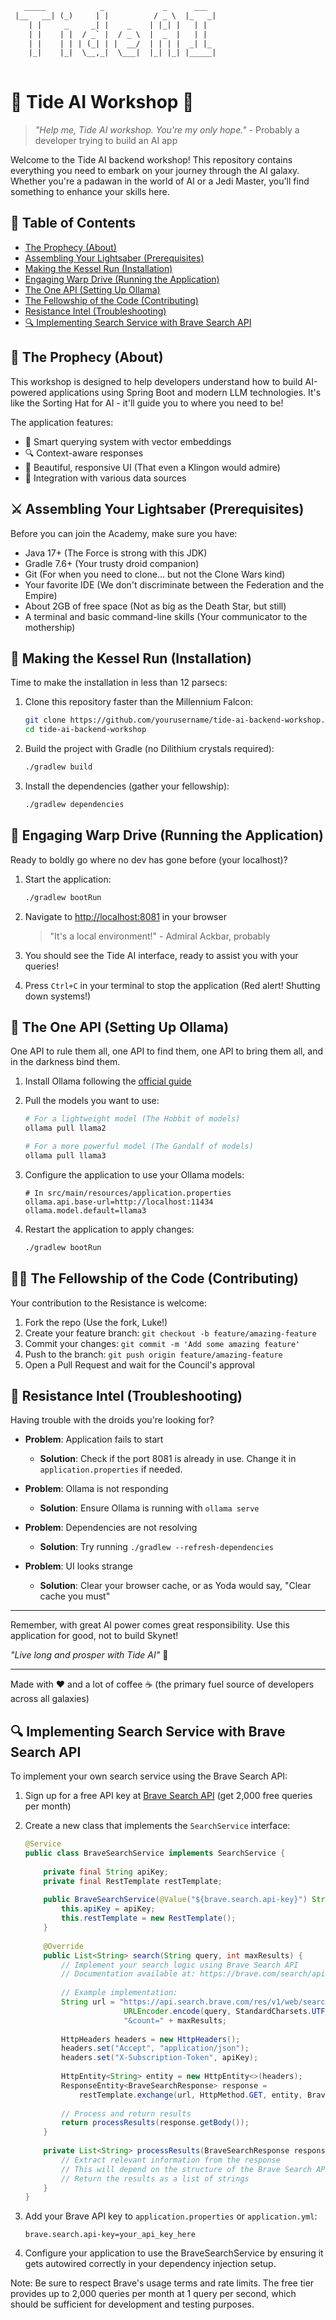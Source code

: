 ```txt  
   _____            _             _      ___ 
 |__   __| (_)     | |          / _ \  |_   _|
    | |     _     _| |    _    | |_| |   | |  
    | |    | |  / _` |  / _ \  |  _  |   | |  
    | |    | | | (_| | |  __/  | | | |  _| |_ 
    |_|    |_|  \__,_|  \___|  |_| |_| |_____|
                                          
```

# 🌊 Tide AI Workshop 🤖

> *"Help me, Tide AI workshop. You're my only hope."* - Probably a developer trying to build an AI app

Welcome to the Tide AI backend workshop! This repository contains everything you need to embark on your journey through the AI galaxy. Whether you're a padawan in the world of AI or a Jedi Master, you'll find something to enhance your skills here.

## 🚀 Table of Contents

- [The Prophecy (About)](#the-prophecy-about)
- [Assembling Your Lightsaber (Prerequisites)](#assembling-your-lightsaber-prerequisites)
- [Making the Kessel Run (Installation)](#making-the-kessel-run-installation)
- [Engaging Warp Drive (Running the Application)](#engaging-warp-drive-running-the-application)
- [The One API (Setting Up Ollama)](#the-one-api-setting-up-ollama)
- [The Fellowship of the Code (Contributing)](#the-fellowship-of-the-code-contributing)
- [Resistance Intel (Troubleshooting)](#resistance-intel-troubleshooting)
- [🔍 Implementing Search Service with Brave Search API](#implementing-search-service-with-brave-search-api)

## 🔮 The Prophecy (About)

This workshop is designed to help developers understand how to build AI-powered applications using Spring Boot and modern LLM technologies. It's like the Sorting Hat for AI - it'll guide you to where you need to be!

The application features:
- 🧠 Smart querying system with vector embeddings
- 🔍 Context-aware responses
- 🎨 Beautiful, responsive UI (That even a Klingon would admire)
- 🤝 Integration with various data sources

## ⚔️ Assembling Your Lightsaber (Prerequisites)

Before you can join the Academy, make sure you have:

- Java 17+ (The Force is strong with this JDK)
- Gradle 7.6+ (Your trusty droid companion)
- Git (For when you need to clone... but not the Clone Wars kind)
- Your favorite IDE (We don't discriminate between the Federation and the Empire)
- About 2GB of free space (Not as big as the Death Star, but still)
- A terminal and basic command-line skills (Your communicator to the mothership)

## 🚀 Making the Kessel Run (Installation)

Time to make the installation in less than 12 parsecs:

1. Clone this repository faster than the Millennium Falcon:
   ```bash
   git clone https://github.com/yourusername/tide-ai-backend-workshop.git
   cd tide-ai-backend-workshop
   ```

2. Build the project with Gradle (no Dilithium crystals required):
   ```bash
   ./gradlew build
   ```

3. Install the dependencies (gather your fellowship):
   ```bash
   ./gradlew dependencies
   ```

## 🖖 Engaging Warp Drive (Running the Application)

Ready to boldly go where no dev has gone before (your localhost)?

1. Start the application:
   ```bash
   ./gradlew bootRun
   ```

2. Navigate to [http://localhost:8081](http://localhost:8081) in your browser
   
   > "It's a local environment!" - Admiral Ackbar, probably

3. You should see the Tide AI interface, ready to assist you with your queries!

4. Press `Ctrl+C` in your terminal to stop the application (Red alert! Shutting down systems!)

## 💍 The One API (Setting Up Ollama)

One API to rule them all, one API to find them, one API to bring them all, and in the darkness bind them.

1. Install Ollama following the [official guide](https://ollama.ai/download)

2. Pull the models you want to use:
   ```bash
   # For a lightweight model (The Hobbit of models)
   ollama pull llama2

   # For a more powerful model (The Gandalf of models)
   ollama pull llama3
   ```

3. Configure the application to use your Ollama models:
   ```
   # In src/main/resources/application.properties
   ollama.api.base-url=http://localhost:11434
   ollama.model.default=llama3
   ```

4. Restart the application to apply changes:
   ```bash
   ./gradlew bootRun
   ```

## 🧙‍♂️ The Fellowship of the Code (Contributing)

Your contribution to the Resistance is welcome:

1. Fork the repo (Use the fork, Luke!)
2. Create your feature branch: `git checkout -b feature/amazing-feature`
3. Commit your changes: `git commit -m 'Add some amazing feature'`
4. Push to the branch: `git push origin feature/amazing-feature`
5. Open a Pull Request and wait for the Council's approval

## 🤖 Resistance Intel (Troubleshooting)

Having trouble with the droids you're looking for?

- **Problem**: Application fails to start
  - **Solution**: Check if the port 8081 is already in use. Change it in `application.properties` if needed.

- **Problem**: Ollama is not responding
  - **Solution**: Ensure Ollama is running with `ollama serve`

- **Problem**: Dependencies are not resolving
  - **Solution**: Try running `./gradlew --refresh-dependencies`

- **Problem**: UI looks strange
  - **Solution**: Clear your browser cache, or as Yoda would say, "Clear cache you must"

---

Remember, with great AI power comes great responsibility. Use this application for good, not to build Skynet!

*"Live long and prosper with Tide AI"* 🖖

---

Made with ❤️ and a lot of coffee ☕ (the primary fuel source of developers across all galaxies) 

## 🔍 Implementing Search Service with Brave Search API

To implement your own search service using the Brave Search API:

1. Sign up for a free API key at [Brave Search API](https://brave.com/search/api/) (get 2,000 free queries per month)

2. Create a new class that implements the `SearchService` interface:
   ```java
   @Service
   public class BraveSearchService implements SearchService {
       
       private final String apiKey;
       private final RestTemplate restTemplate;
       
       public BraveSearchService(@Value("${brave.search.api-key}") String apiKey) {
           this.apiKey = apiKey;
           this.restTemplate = new RestTemplate();
       }
       
       @Override
       public List<String> search(String query, int maxResults) {
           // Implement your search logic using Brave Search API
           // Documentation available at: https://brave.com/search/api/docs/
           
           // Example implementation:
           String url = "https://api.search.brave.com/res/v1/web/search?q=" + 
                         URLEncoder.encode(query, StandardCharsets.UTF_8) + 
                         "&count=" + maxResults;
           
           HttpHeaders headers = new HttpHeaders();
           headers.set("Accept", "application/json");
           headers.set("X-Subscription-Token", apiKey);
           
           HttpEntity<String> entity = new HttpEntity<>(headers);
           ResponseEntity<BraveSearchResponse> response = 
               restTemplate.exchange(url, HttpMethod.GET, entity, BraveSearchResponse.class);
           
           // Process and return results
           return processResults(response.getBody());
       }
       
       private List<String> processResults(BraveSearchResponse response) {
           // Extract relevant information from the response
           // This will depend on the structure of the Brave Search API response
           // Return the results as a list of strings
       }
   }
   ```

3. Add your Brave API key to `application.properties` or `application.yml`:
   ```properties
   brave.search.api-key=your_api_key_here
   ```

4. Configure your application to use the BraveSearchService by ensuring it gets autowired correctly in your dependency injection setup.

Note: Be sure to respect Brave's usage terms and rate limits. The free tier provides up to 2,000 queries per month at 1 query per second, which should be sufficient for development and testing purposes. 